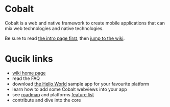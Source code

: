Cobalt 
======

Cobalt is a web and native framework to create mobile applications that can mix web technologies and native technologies.

Be sure to read [the intro page first](http://cobaltians.github.io/cobalt/), then [jump to the wiki](https://github.com/cobaltians/cobalt/wiki).


Qucik links
===========

* [wiki home page](https://github.com/cobaltians/cobalt/wiki)
* read the FAQ
* download [the Hello World](samples/HelloWorld) sample app for your favourite platform
* learn how to add some Cobalt webviews into your app
* see [roadmap](https://github.com/cobaltians/cobalt/wiki/roadmap) and platforms [feature list](https://github.com/cobaltians/cobalt/wiki/features)
* contribute and dive into the core



